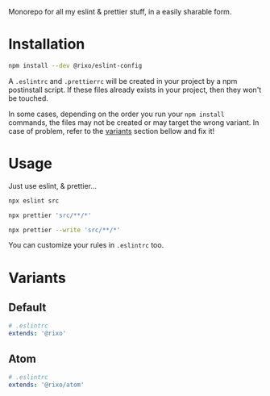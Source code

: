 Monorepo for all my eslint & prettier stuff, in a easily sharable form.

# Installation

```bash
npm install --dev @rixo/eslint-config
```

A `.eslintrc` and `.prettierrc` will be created in your project by a npm postinstall script. If these files already exists in your project, then they won't be touched.

In some cases, depending on the order you run your `npm install` commands, the files may not be created or may target the wrong variant. In case of problem, refer to the [variants](#variants) section bellow and fix it!

# Usage

Just use eslint, & prettier...

```bash
npx eslint src

npx prettier 'src/**/*'

npx prettier --write 'src/**/*'
```

You can customize your rules in `.eslintrc` too.

# Variants

## Default

```yml
# .eslintrc
extends: '@rixo'
```

## Atom

```yml
# .eslintrc
extends: '@rixo/atom'
```
